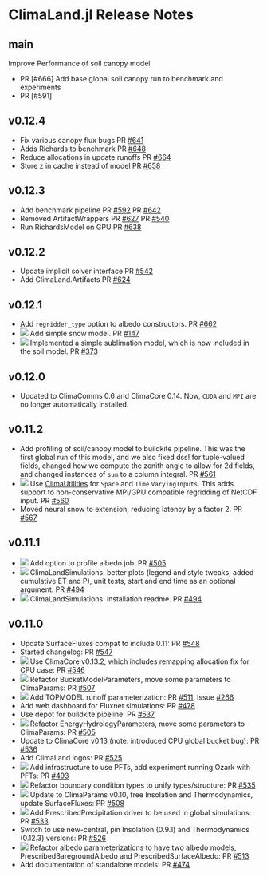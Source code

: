 ClimaLand.jl Release Notes
========================

main
--------
Improve Performance of soil canopy model
- PR [#666]
Add base global soil canopy run to benchmark and experiments
- PR [#591]

v0.12.4
--------
- Fix various canopy flux bugs
  PR [#641](https://github.com/CliMA/ClimaLand.jl/pull/641)
- Adds Richards to benchmark
  PR [#648](https://github.com/CliMA/ClimaLand.jl/pull/648)
- Reduce allocations in update runoffs 
  PR [#664](https://github.com/CliMA/ClimaLand.jl/pull/664)
- Store z in cache instead of model
  PR [#658](https://github.com/CliMA/ClimaLand.jl/pull/658)

v0.12.3
--------
- Add benchmark pipeline 
  PR [#592](https://github.com/CliMA/ClimaLand.jl/pull/592)
  PR [#642](https://github.com/CliMA/ClimaLand.jl/pull/642)
- Removed ArtifactWrappers
  PR [#627](https://github.com/CliMA/ClimaLand.jl/pull/627)
  PR [#540](https://github.com/CliMA/ClimaLand.jl/pull/640)
- Run RichardsModel on GPU
  PR [#638](https://github.com/CliMA/ClimaLand.jl/pull/638)

v0.12.2
--------
- Update implicit solver interface 
  PR [#542](https://github.com/CliMA/ClimaLand.jl/pull/542)
- Add ClimaLand.Artifacts
  PR [#624](https://github.com/CliMA/ClimaLand.jl/pull/624)

v0.12.1
--------
- Add `regridder_type` option to albedo constructors.
  PR [#662](https://github.com/CliMA/ClimaLand.jl/pull/622)
- ![][badge-✨feature] Add simple snow model.
  PR [#147](https://github.com/CliMA/ClimaLand.jl/pull/147)
- ![][badge-✨feature] Implemented a simple sublimation model, which is now
  included in the soil model. PR [#373](https://github.com/CliMA/ClimaLand.jl/pull/373)

v0.12.0
--------
- Updated to ClimaComms 0.6 and ClimaCore 0.14. Now, `CUDA` and `MPI` are no
  longer automatically installed.

v0.11.2
--------
-  Add profiling of soil/canopy model to buildkite pipeline. This was the
   first global run of this model, and we also fixed dss! for tuple-valued fields,
   changed how we compute the zenith angle to allow for 2d fields, and changed
   instances of `sum` to a column integral.
   PR [#561](https://github.com/CliMA/ClimaLand.jl/pull/561)
- ![][badge-✨feature] Use
  [ClimaUtilities](https://github.com/CliMA/ClimaUtilities.jl) for `Space` and
  `Time` `VaryingInputs`. This adds support to non-conservative MPI/GPU
  compatible regridding of NetCDF input. PR
  [#560](https://github.com/CliMA/ClimaLand.jl/pull/560)
- Moved neural snow to extension, reducing latency by a factor 2. PR
  [#567](https://github.com/CliMA/ClimaLand.jl/pull/567)

v0.11.1
-------
- ![][badge-✨feature] Add option to profile albedo job. PR
  [#505](https://github.com/CliMA/ClimaLand.jl/pull/551)
- ![][badge-✨feature] ClimaLandSimulations: better plots (legend and style tweaks, added cumulative ET and P), unit tests, start and end time as an optional argument. PR [#494](https://github.com/CliMA/ClimaLand.jl/pull/494)
- ![][badge-🐛bugfix] ClimaLandSimulations: installation readme. PR [#494](https://github.com/CliMA/ClimaLand.jl/pull/494)

v0.11.0
-------
- Update SurfaceFluxes compat to include 0.11: PR [#548](https://github.com/CliMA/ClimaLand.jl/pull/548)
- Started changelog: PR [#547](https://github.com/CliMA/ClimaLand.jl/pull/547)
- ![][badge-🐛bugfix] Use ClimaCore v0.13.2, which includes remapping allocation fix for CPU case: PR [#546](https://github.com/CliMA/ClimaLand.jl/pull/546)
- ![][badge-💥breaking] Refactor BucketModelParameters, move some parameters to ClimaParams: PR [#507](https://github.com/CliMA/ClimaLand.jl/pull/507)
- ![][badge-✨feature] Add TOPMODEL runoff parameterization: PR [#511](https://github.com/CliMA/ClimaLand.jl/pull/511), Issue [#266](https://github.com/CliMA/ClimaLand.jl/issues/266)
- Add web dashboard for Fluxnet simulations: PR [#478](https://github.com/CliMA/ClimaLand.jl/pull/478)
- Use depot for buildkite pipeline: PR [#537](https://github.com/CliMA/ClimaLand.jl/pull/537)
- ![][badge-✨feature] Refactor EnergyHydrologyParameters, move some parameters to ClimaParams: PR [#505](https://github.com/CliMA/ClimaLand.jl/pull/505)
- Update to ClimaCore v0.13 (note: introduced CPU global bucket bug): PR [#536](https://github.com/CliMA/ClimaLand.jl/pull/536)
- Add ClimaLand logos: PR [#525](https://github.com/CliMA/ClimaLand.jl/pull/525)
- ![][badge-✨feature] Add infrastructure to use PFTs, add experiment running Ozark with PFTs: PR [#493](https://github.com/CliMA/ClimaLand.jl/pull/493)
- ![][badge-💥breaking] Refactor boundary condition types to unify types/structure: PR [#535](https://github.com/CliMA/ClimaLand.jl/pull/535)
- ![][badge-💥breaking] Update to ClimaParams v0.10, free Insolation and Thermodynamics, update SurfaceFluxes: PR [#508](https://github.com/CliMA/ClimaLand.jl/pull/508)
- ![][badge-✨feature] Add PrescribedPrecipitation driver to be used in global simulations: PR [#533](https://github.com/CliMA/ClimaLand.jl/pull/533)
- Switch to use new-central, pin Insolation (0.9.1) and Thermodynamics (0.12.3) versions: PR [#526](https://github.com/CliMA/ClimaLand.jl/pull/526)
- ![][badge-💥breaking] Refactor albedo parameterizations to have two albedo models, PrescribedBaregroundAlbedo and PrescribedSurfaceAlbedo: PR [#513](https://github.com/CliMA/ClimaLand.jl/pull/513)
- Add documentation of standalone models: PR [#474](https://github.com/CliMA/ClimaLand.jl/pull/474)

<!--
Contributors are welcome to begin the description of changelog items with badge(s) below. Here is a brief description of when to use badges for a particular pull request / set of changes:
 - 💥breaking - breaking changes. For example: removing deprecated functions/types, removing support for functionality, API changes, breaking changes in compats.
 - ✨feature - new feature added. For example: adding support for a new parameterization.
 - 🐛bugfix - bugfix. For example: fixing incorrect logic, resulting in incorrect results, or fixing code that otherwise might give a `MethodError`.
 - 🔥behavioralΔ - behavioral changes. For example: a new model is used, yielding more accurate results.
 - 🤖precisionΔ - machine-precision changes. For example, swapping the order of summed arguments can result in machine-precision changes.
 - 🚀performance - performance improvements. For example: improving type inference, reducing allocations, or code hoisting.
-->

[badge-💥breaking]: https://img.shields.io/badge/💥BREAKING-red.svg
[badge-✨feature]: https://img.shields.io/badge/feature/enhancement-blue.svg
[badge-🐛bugfix]: https://img.shields.io/badge/🐛bugfix-purple.svg
[badge-🔥behavioralΔ]: https://img.shields.io/badge/🔥behavioralΔ-orange.svg
[badge-🤖precisionΔ]: https://img.shields.io/badge/🤖precisionΔ-black.svg
[badge-🚀performance]: https://img.shields.io/badge/🚀performance-green.svg

